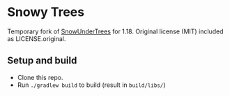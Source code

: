 # Snowy Trees
Temporary fork of
[SnowUnderTrees](https://github.com/DeadlyMC/snow-under-trees-fabric) for 1.18.
Original license (MIT) included as LICENSE.original.

## Setup and build
- Clone this repo.
- Run `./gradlew build` to build (result in `build/libs/`)
